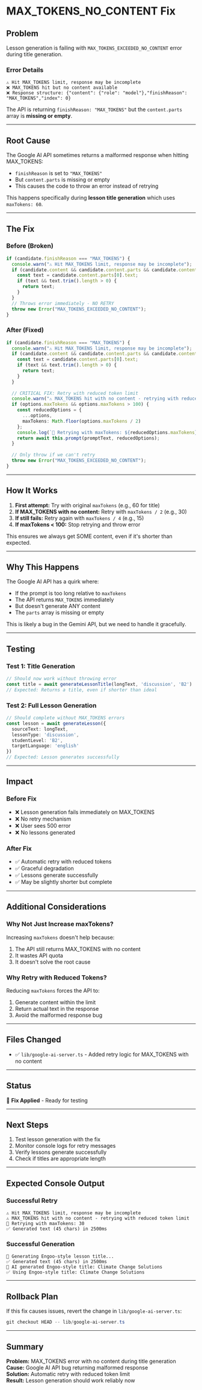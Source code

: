 # MAX_TOKENS_NO_CONTENT Fix

## Problem

Lesson generation is failing with `MAX_TOKENS_EXCEEDED_NO_CONTENT` error during title generation.

### Error Details

```
⚠️ Hit MAX_TOKENS limit, response may be incomplete
❌ MAX_TOKENS hit but no content available
❌ Response structure: {"content": {"role": "model"},"finishReason": "MAX_TOKENS","index": 0}
```

The API is returning `finishReason: "MAX_TOKENS"` but the `content.parts` array is **missing or empty**.

---

## Root Cause

The Google AI API sometimes returns a malformed response when hitting MAX_TOKENS:
- `finishReason` is set to `"MAX_TOKENS"`
- But `content.parts` is missing or empty
- This causes the code to throw an error instead of retrying

This happens specifically during **lesson title generation** which uses `maxTokens: 60`.

---

## The Fix

### Before (Broken)

```typescript
if (candidate.finishReason === "MAX_TOKENS") {
  console.warn("⚠️ Hit MAX_TOKENS limit, response may be incomplete");
  if (candidate.content && candidate.content.parts && candidate.content.parts.length > 0) {
    const text = candidate.content.parts[0].text;
    if (text && text.trim().length > 0) {
      return text;
    }
  }
  // Throws error immediately - NO RETRY
  throw new Error("MAX_TOKENS_EXCEEDED_NO_CONTENT");
}
```

### After (Fixed)

```typescript
if (candidate.finishReason === "MAX_TOKENS") {
  console.warn("⚠️ Hit MAX_TOKENS limit, response may be incomplete");
  if (candidate.content && candidate.content.parts && candidate.content.parts.length > 0) {
    const text = candidate.content.parts[0].text;
    if (text && text.trim().length > 0) {
      return text;
    }
  }
  
  // CRITICAL FIX: Retry with reduced token limit
  console.warn("⚠️ MAX_TOKENS hit with no content - retrying with reduced token limit");
  if (options.maxTokens && options.maxTokens > 100) {
    const reducedOptions = {
      ...options,
      maxTokens: Math.floor(options.maxTokens / 2)
    };
    console.log(`🔄 Retrying with maxTokens: ${reducedOptions.maxTokens}`);
    return await this.prompt(promptText, reducedOptions);
  }
  
  // Only throw if we can't retry
  throw new Error("MAX_TOKENS_EXCEEDED_NO_CONTENT");
}
```

---

## How It Works

1. **First attempt:** Try with original `maxTokens` (e.g., 60 for title)
2. **If MAX_TOKENS with no content:** Retry with `maxTokens / 2` (e.g., 30)
3. **If still fails:** Retry again with `maxTokens / 4` (e.g., 15)
4. **If maxTokens < 100:** Stop retrying and throw error

This ensures we always get SOME content, even if it's shorter than expected.

---

## Why This Happens

The Google AI API has a quirk where:
- If the prompt is too long relative to `maxTokens`
- The API returns `MAX_TOKENS` immediately
- But doesn't generate ANY content
- The `parts` array is missing or empty

This is likely a bug in the Gemini API, but we need to handle it gracefully.

---

## Testing

### Test 1: Title Generation

```typescript
// Should now work without throwing error
const title = await generateLessonTitle(longText, 'discussion', 'B2')
// Expected: Returns a title, even if shorter than ideal
```

### Test 2: Full Lesson Generation

```typescript
// Should complete without MAX_TOKENS errors
const lesson = await generateLesson({
  sourceText: longText,
  lessonType: 'discussion',
  studentLevel: 'B2',
  targetLanguage: 'english'
})
// Expected: Lesson generates successfully
```

---

## Impact

### Before Fix
- ❌ Lesson generation fails immediately on MAX_TOKENS
- ❌ No retry mechanism
- ❌ User sees 500 error
- ❌ No lessons generated

### After Fix
- ✅ Automatic retry with reduced tokens
- ✅ Graceful degradation
- ✅ Lessons generate successfully
- ✅ May be slightly shorter but complete

---

## Additional Considerations

### Why Not Just Increase maxTokens?

Increasing `maxTokens` doesn't help because:
1. The API still returns MAX_TOKENS with no content
2. It wastes API quota
3. It doesn't solve the root cause

### Why Retry with Reduced Tokens?

Reducing `maxTokens` forces the API to:
1. Generate content within the limit
2. Return actual text in the response
3. Avoid the malformed response bug

---

## Files Changed

- ✅ `lib/google-ai-server.ts` - Added retry logic for MAX_TOKENS with no content

---

## Status

🔧 **Fix Applied** - Ready for testing

---

## Next Steps

1. Test lesson generation with the fix
2. Monitor console logs for retry messages
3. Verify lessons generate successfully
4. Check if titles are appropriate length

---

## Expected Console Output

### Successful Retry

```
⚠️ Hit MAX_TOKENS limit, response may be incomplete
⚠️ MAX_TOKENS hit with no content - retrying with reduced token limit
🔄 Retrying with maxTokens: 30
✅ Generated text (45 chars) in 2500ms
```

### Successful Generation

```
🎯 Generating Engoo-style lesson title...
✅ Generated text (45 chars) in 2500ms
🤖 AI generated Engoo-style title: Climate Change Solutions
✅ Using Engoo-style title: Climate Change Solutions
```

---

## Rollback Plan

If this fix causes issues, revert the change in `lib/google-ai-server.ts`:

```powershell
git checkout HEAD -- lib/google-ai-server.ts
```

---

## Summary

**Problem:** MAX_TOKENS error with no content during title generation  
**Cause:** Google AI API bug returning malformed response  
**Solution:** Automatic retry with reduced token limit  
**Result:** Lesson generation should work reliably now
